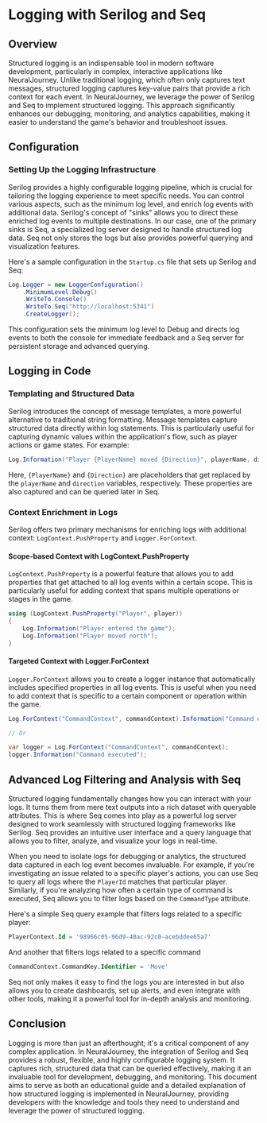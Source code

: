# Logging with Serilog and Seq

## Overview
Structured logging is an indispensable tool in modern software development, particularly in complex, interactive applications like NeuralJourney. Unlike traditional logging, which often only captures text messages, structured logging captures key-value pairs that provide a rich context for each event. In NeuralJourney, we leverage the power of Serilog and Seq to implement structured logging. This approach significantly enhances our debugging, monitoring, and analytics capabilities, making it easier to understand the game's behavior and troubleshoot issues.

## Configuration
### Setting Up the Logging Infrastructure
Serilog provides a highly configurable logging pipeline, which is crucial for tailoring the logging experience to meet specific needs. You can control various aspects, such as the minimum log level, and enrich log events with additional data. Serilog's concept of "sinks" allows you to direct these enriched log events to multiple destinations. In our case, one of the primary sinks is Seq, a specialized log server designed to handle structured log data. Seq not only stores the logs but also provides powerful querying and visualization features.

Here's a sample configuration in the `Startup.cs` file that sets up Serilog and Seq:

```csharp
Log.Logger = new LoggerConfiguration()
    .MinimumLevel.Debug()
    .WriteTo.Console()
    .WriteTo.Seq("http://localhost:5341")
    .CreateLogger();
```

This configuration sets the minimum log level to Debug and directs log events to both the console for immediate feedback and a Seq server for persistent storage and advanced querying.

## Logging in Code
### Templating and Structured Data
Serilog introduces the concept of message templates, a more powerful alternative to traditional string formatting. Message templates capture structured data directly within log statements. This is particularly useful for capturing dynamic values within the application's flow, such as player actions or game states. For example:

```csharp
Log.Information("Player {PlayerName} moved {Direction}", playerName, direction);
```

Here, `{PlayerName}` and `{Direction}` are placeholders that get replaced by the `playerName` and `direction` variables, respectively. These properties are also captured and can be queried later in Seq.

### Context Enrichment in Logs
Serilog offers two primary mechanisms for enriching logs with additional context: `LogContext.PushProperty` and `Logger.ForContext`.

#### Scope-based Context with LogContext.PushProperty
`LogContext.PushProperty` is a powerful feature that allows you to add properties that get attached to all log events within a certain scope. This is particularly useful for adding context that spans multiple operations or stages in the game. 

```csharp
using (LogContext.PushProperty("Player", player))
{
    Log.Information("Player entered the game");
    Log.Information("Player moved north");
}
```

#### Targeted Context with Logger.ForContext
`Logger.ForContext` allows you to create a logger instance that automatically includes specified properties in all log events. This is useful when you need to add context that is specific to a certain component or operation within the game.

```csharp
Log.ForContext("CommandContext", commandContext).Information("Command executed");

// Or

var logger = Log.ForContext("CommandContext", commandContext);
logger.Information("Command executed");
```

## Advanced Log Filtering and Analysis with Seq
Structured logging fundamentally changes how you can interact with your logs. It turns them from mere text outputs into a rich dataset with queryable attributes. This is where Seq comes into play as a powerful log server designed to work seamlessly with structured logging frameworks like Serilog. Seq provides an intuitive user interface and a query language that allows you to filter, analyze, and visualize your logs in real-time.

When you need to isolate logs for debugging or analytics, the structured data captured in each log event becomes invaluable. For example, if you're investigating an issue related to a specific player's actions, you can use Seq to query all logs where the `PlayerId` matches that particular player. Similarly, if you're analyzing how often a certain type of command is executed, Seq allows you to filter logs based on the `CommandType` attribute.

Here's a simple Seq query example that filters logs related to a specific player:

```sql
PlayerContext.Id = '98966c05-96d9-40ac-92c0-acebddee65a7'
```

And another that filters logs related to a specific command

```sql
CommandContext.CommandKey.Identifier = 'Move'
```

Seq not only makes it easy to find the logs you are interested in but also allows you to create dashboards, set up alerts, and even integrate with other tools, making it a powerful tool for in-depth analysis and monitoring.

## Conclusion
Logging is more than just an afterthought; it's a critical component of any complex application. In NeuralJourney, the integration of Serilog and Seq provides a robust, flexible, and highly configurable logging system. It captures rich, structured data that can be queried effectively, making it an invaluable tool for development, debugging, and monitoring. This document aims to serve as both an educational guide and a detailed explanation of how structured logging is implemented in NeuralJourney, providing developers with the knowledge and tools they need to understand and leverage the power of structured logging.
